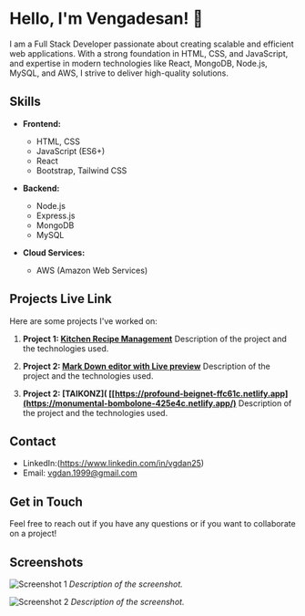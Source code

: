 # Hello, I'm Vengadesan! 👋

I am a Full Stack Developer passionate about creating scalable and efficient web applications. With a strong foundation in HTML, CSS, and JavaScript, and expertise in modern technologies like React, MongoDB, Node.js, MySQL, and AWS, I strive to deliver high-quality solutions.

## Skills

- **Frontend:**
  - HTML, CSS
  - JavaScript (ES6+)
  - React
  - Bootstrap, Tailwind CSS

- **Backend:**
  - Node.js
  - Express.js
  - MongoDB
  - MySQL

- **Cloud Services:**
  - AWS (Amazon Web Services)

## Projects Live Link

Here are some projects I've worked on:

1. **Project 1: [Kitchen Recipe Management](https://stately-youtiao-dece60.netlify.app/)**
   Description of the project and the technologies used.

2. **Project 2: [Mark Down editor with Live preview]( https://profound-beignet-ffc61c.netlify.app)**
   Description of the project and the technologies used.

3.  **Project 2: [TAIKONZ]( [[https://profound-beignet-ffc61c.netlify.app](https://monumental-bombolone-425e4c.netlify.app/)**
   Description of the project and the technologies used.

## Contact

- LinkedIn:(https://www.linkedin.com/in/vgdan25)
- Email: vgdan.1999@gmail.com

## Get in Touch

Feel free to reach out if you have any questions or if you want to collaborate on a project!

## Screenshots

![Screenshot 1]([url-to-screenshot-1](https://images.pexels.com/photos/5926370/pexels-photo-5926370.jpeg?auto=compress&cs=tinysrgb&w=600))
*Description of the screenshot.*

![Screenshot 2]([url-to-screenshot-2](https://www.bing.com/th?id=OIP.Gn67FLVSiYsnUaU1g1TgFwHaEK&w=178&h=185&c=8&rs=1&qlt=90&o=6&pid=3.1&rm=2)https://www.bing.com/th?id=OIP.Gn67FLVSiYsnUaU1g1TgFwHaEK&w=178&h=185&c=8&rs=1&qlt=90&o=6&pid=3.1&rm=2)
*Description of the screenshot.*
